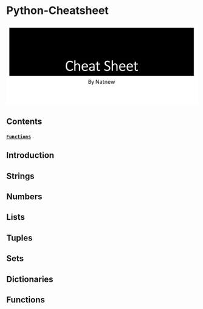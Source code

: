 # Python-Cheatsheet
![A python cheatsheet](https://github.com/natnew/Python-Cheatsheet/blob/main/Python%20Cheatsheet.JPG)

## Contents 
**[`Functions`](#Functions)**

## Introduction

## Strings

## Numbers

## Lists

## Tuples

## Sets

## Dictionaries

## Functions


